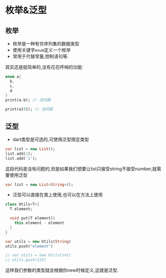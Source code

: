 # 枚举&泛型

## 枚举

* 枚举是一种有穷序列集的数据类型
* 使用关键字`enum`定义一个枚举
* 常用于代替常量,控制语句等.

其实还是挺简单的,没有花花呼哨的功能:
```dart
enum a{
  b,
  c,
  d
}
print(a.b); // 没问题

print(a[0]); // 没问题
```

## 泛型

* dart类型是可选的,可使用泛型限定类型
```dart
var list = new List();
list.add(1);
list.add('1');
```
这段代码是没有问题的,但是如果我们想要让list只接受string不接受number,就需要使用泛型
```dart
var list = new List<String>();
```
* 泛型可以直接在类上使用,也可以在方法上使用
```dart
class Utils<T>{
  T element;

  void put(T element){
    this.element - element
  }
}

var utils = new Utils(String)
utils.push("element")

// var utils = new Utils(int)
// utils.push(123)
```
这样我们参数的类型就会根据你new时候定义,这就是泛型. 
